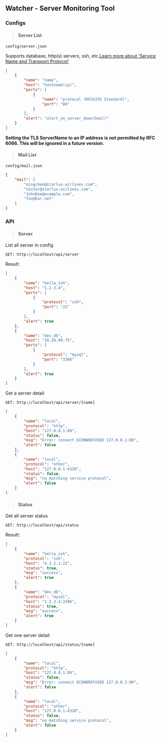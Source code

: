 ## Watcher - Server Monitoring Tool

### Configs
> #### Server List

`
config/server.json
`

Supports database, http(s) servers, ssh, etc.[Learn more about 'Service Name and Transport Protocol'](https://www.iana.org/assignments/service-names-port-numbers/service-names-port-numbers.xhtml)

```json
[
    {
        "name": "name",
        "host": "hostname(ip)",
        "ports": [
            {
                "name": "protocal (RFC6335 Standard)",
                "port": "80"
            }
        ],
        "alert": "alert_on_server_down(bool)"
    }
]
```
__Setting the TLS ServerName to an IP address is not permitted by RFC 6066. This will be ignored in a future version.__


> #### Mail List

`
config/mail.json
`

```json
{
    "mail": [
        "mingchen@starlux-airlines.com",
        "tester@starlux-airlines.com",
        "JohnDoe@example.com",
        "foo@bar.net"
    ]
}
```

### API
> #### Server
List all server in config
```
GET: http://localhost/api/server
```
Result:

```json
[
    {
        "name": "bella_ssh",
        "host": "1.2.3.4",
        "ports": [
            {
                "protocol": "ssh",
                "port": "22"
            }
        ],
        "alert": true
    },
    {
        "name": "dev_db",
        "host": "10.20.99.75",
        "ports": [
            {
                "protocol": "mysql",
                "port": "3306"
            }
        ],
        "alert": true
    }
]
```

Get a server detail
```
GET: http://localhost/api/server/[name]
```
```json
[
    {
        "name": "local",
        "protocol": "http",
        "host": "127.0.0.1:80",
        "status": false,
        "msg": "Error: connect ECONNREFUSED 127.0.0.1:80",
        "alert": false
    },
    {
        "name": "local",
        "protocol": "other",
        "host": "127.0.0.1:4328",
        "status": false,
        "msg": "no matching service protocol",
        "alert": false
    }
]
```
> #### Status
Get all server status
```
GET: http://localhost/api/status
```
Result:

```json
[
    {
        "name": "bella_ssh",
        "protocol": "ssh",
        "host": "4.3.2.1:22",
        "status": true,
        "msg": "success",
        "alert": true
    },
    {
        "name": "dev_db",
        "protocol": "mysql",
        "host": "1.2.3.4:3306",
        "status": true,
        "msg": "success",
        "alert": true
    }
]
```
Get one server detail
```
GET: http://localhost/api/status/[name]
```
```json
[
    {
        "name": "local",
        "protocol": "http",
        "host": "127.0.0.1:80",
        "status": false,
        "msg": "Error: connect ECONNREFUSED 127.0.0.1:80",
        "alert": false
    },
    {
        "name": "local",
        "protocol": "other",
        "host": "127.0.0.1:4328",
        "status": false,
        "msg": "no matching service protocol",
        "alert": false
    }
]
```
